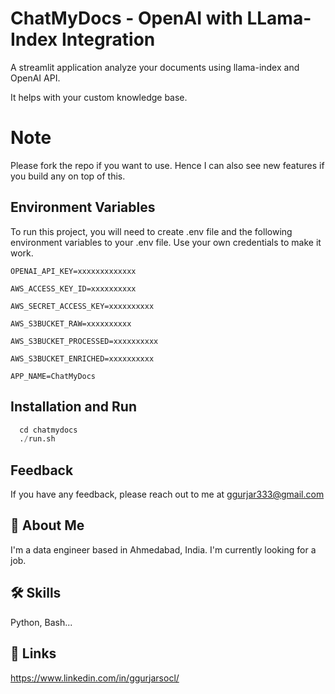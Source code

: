 
# ChatMyDocs - OpenAI with LLama-Index Integration
A streamlit application analyze your documents using llama-index and OpenAI API.

It helps with your custom knowledge base.

# Note
Please fork the repo if you want to use. Hence I can also see new features if you build any on top of this.

## Environment Variables

To run this project, you will need to create .env file and the following environment variables to your .env file. Use your own credentials to make it work.

`OPENAI_API_KEY=xxxxxxxxxxxxx`

`AWS_ACCESS_KEY_ID=xxxxxxxxxx`

`AWS_SECRET_ACCESS_KEY=xxxxxxxxxx`

`AWS_S3BUCKET_RAW=xxxxxxxxxx`

`AWS_S3BUCKET_PROCESSED=xxxxxxxxxx`

`AWS_S3BUCKET_ENRICHED=xxxxxxxxxx`

`APP_NAME=ChatMyDocs`

## Installation and Run

```python
  cd chatmydocs
  ./run.sh
```

## Feedback
If you have any feedback, please reach out to me at ggurjar333@gmail.com

## 🚀 About Me
I'm a data engineer based in Ahmedabad, India. I'm currently looking for a job.

## 🛠 Skills
Python, Bash...

## 🔗 Links
https://www.linkedin.com/in/ggurjarsocl/
